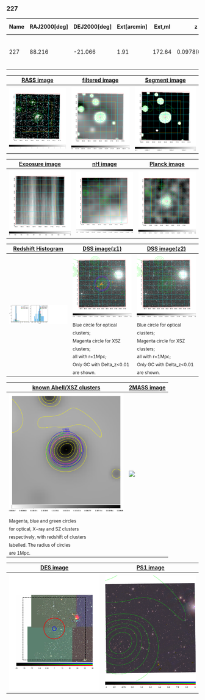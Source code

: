 <div STYLE="page-break-after: always;"></div>

### 227

|Name|RAJ2000[deg]|DEJ2000[deg] |Ext[arcmin]| Ext,ml | z | z_src| C|GC(XSZ,Delta_z<0.01)| GC(OPT,Delta_z<0.01)|GC| R_sig[arcmin] | R500[arcmin] | R500[Mpc]| CRsig[c/s] | CR500[c/s] |L500[1E44 erg/s]|F500[1E-12 erg/s/cm^2]| M500[1E14 Msun]|Tx[keV]|Cnt_sig|Beta|Rc[arcmin]|Comment|Alias|
|---|---|---|---|---|---|------|---|--------|---------|----------|---|---|---|---|---|---|---|---|---|---|---|---|---|---|
|227| 88.216| -21.066| 1.91| 172.64| 0.0978(0.005)| z1, z_xsz| B| MCXC, PSZ2, Tar| A, W| A, MCXC, PSZ2, Tar, W, XB| 14.162| 9.855| 1.069| 0.499(0.038)| 0.475(0.037)| 2.136(0.068)| 8.835(0.281)| 3.82(0.06)| 5.05(0.05)| 251.3| 0.831(-0.095+0.101)| 3.830(-0.648+0.611)| -| k198|

|[RASS image](../image/227/227_img.pdf)|[filtered image](../image/227/227_fil.pdf)|[Segment image](../image/227/227_seg.pdf)|
|-------------------|--------------------|-------------------|
| <img src="../image/227/227_img.png" width="300">  | <img src="../image/227/227_fil.png" width="300">   | <img src="../image/227/227_seg.png" width="300">  |

|[Exposure image](../image/227/227_mex.pdf)| [nH image](../image/227/227_nh.pdf)| [Planck image](../image/227/227_p.pdf)|
|-------------------|--------------------|-------------------|
|<img src="../image/227/227_mex.png" width="300">   | <img src="../image/227/227_nh.png" width="300">    | <img src="../image/227/227_p.png" width="300"> |

|[Redshift Histogram](../image/227/227_zg.pdf) | [DSS image(z1)](../image/227/227_dss_z1.pdf)      |  [DSS image(z2)](../image/227/227_dss_z2.pdf)    |
|-------------------|--------------------|-------------------|
|<img src="../image/227/227_zg.png" width="300"> |<img src="../image/227/227_dss_z1.png" width="300"> <sub><br>Blue circle for optical clusters; <br>Magenta circle for XSZ clusters; <br>all with r=1Mpc; <br>Only GC with Delta_z<0.01 are shown. </sub>| <img src="../image/227/227_dss_z2.png" width="300"><sub><br>Blue circle for optical clusters; <br>Magenta circle for XSZ clusters; <br>all with r=1Mpc; <br>Only GC with Delta_z<0.01 are shown. </sub> |

|[known Abell/XSZ clusters](../image/227/227_gc.pdf) | [2MASS image](../image/227/227_2mass.pdf)      |
|-------------------|-------------------|
|<img src=../image/227/227_gc.png width="300"> <br><sub>Magenta, blue and green circles <br>for optical, X-ray and SZ clusters <br>respectively, with redshift of clusters <br>labelled. The radius of circles <br>are 1Mpc.</sub>|<img src="../image/227/227_2mass.png" width="300">  |

|[DES image](../image/227/227_des.pdf)   |[PS1 image](../image/227/227_ps1.pdf)            |
|-------------------|-------------------|
| <img src="../image/227/227_des.pdf" width="300">  | <img src="../image/227/227_ps1.pdf" width="300">  |
